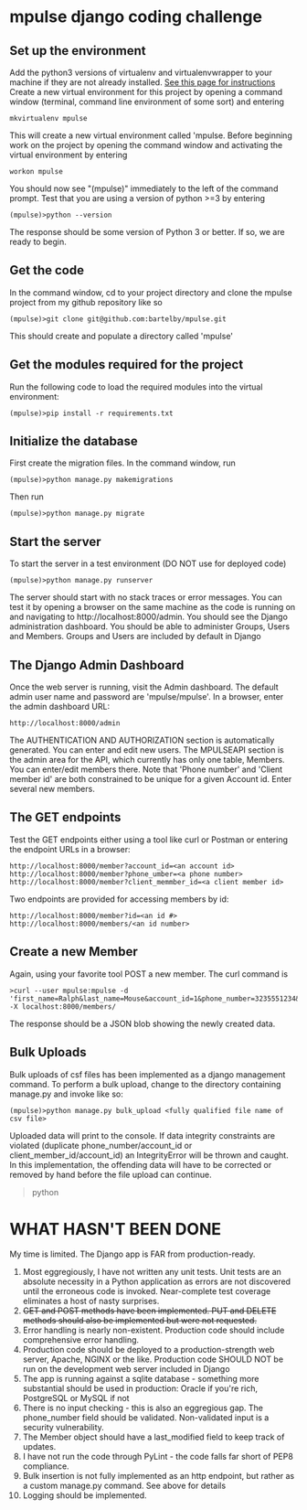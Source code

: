 # mpulse django coding challenge

## Set up the environment ##
Add the python3 versions of virtualenv and virtualenvwrapper to your machine if they are not already installed. [See this page for instructions](https://medium.com/@gitudaniel/installing-virtualenvwrapper-for-python3-ad3dfea7c717)
Create a new virtual environment for this project by opening a command window (terminal, command line environment of some sort) and entering 
~~~
mkvirtualenv mpulse
~~~
This will create a new virtual environment called 'mpulse. Before beginning work on the project by opening the command window and activating the virtual environment by entering
~~~
workon mpulse 
~~~
You should now see "(mpulse)" immediately to the left of the command prompt. 
Test that you are using a version of python >=3 by entering 
~~~
(mpulse)>python --version
~~~
The response should be some version of Python 3 or better. If so, we are ready to begin.
## Get the code ##
In the command window, cd to your project directory and clone the mpulse project from my github repository like so
~~~
(mpulse)>git clone git@github.com:bartelby/mpulse.git
~~~
This should create and populate a directory called 'mpulse'
## Get the modules required for the project ##
Run the following code to load the required modules into the virtual environment:
~~~
(mpulse)>pip install -r requirements.txt
~~~
## Initialize the database ##
First create the migration files. In the command window, run 
~~~
(mpulse)>python manage.py makemigrations
~~~
Then run 
~~~
(mpulse)>python manage.py migrate
~~~
## Start the server ##
To start the server in a test environment (DO NOT use for deployed code)
~~~
(mpulse)>python manage.py runserver
~~~
The server should start with no stack traces or error messages.  You can test it by opening a browser on the same machine as the code is running on and navigating to http://localhost:8000/admin. You should see the Django administration dashboard. You should be able to administer Groups, Users and Members. Groups and Users are included by default in Django
## The Django Admin Dashboard ##
Once the web server is running, visit the Admin dashboard. The default admin user name and password are 'mpulse/mpulse'. In a browser, enter the admin dashboard URL:
~~~
http://localhost:8000/admin
~~~
The AUTHENTICATION AND AUTHORIZATION section is automatically generated. You can enter and edit new users. The MPULSEAPI section is the admin area for the API, which currently has only one table, Members. You can enter/edit members there. Note that 'Phone number' and 'Client member id' are both constrained to be unique for a given Account id.
Enter several new members.
## The GET endpoints ##
Test the GET endpoints either using a tool like curl or Postman or entering the endpoint URLs in a browser:
~~~
http://localhost:8000/member?account_id=<an account id>
http://localhost:8000/member?phone_umber=<a phone number>
http://localhost:8000/member?client_memmber_id=<a client member id>
~~~
Two endpoints are provided for accessing members by id:
~~~
http://localhost:8000/member?id=<an id #>
http://localhost:8000/members/<an id number>
~~~
## Create a new Member ##
Again, using your favorite tool POST a new member. The curl command is
~~~
>curl --user mpulse:mpulse -d 'first_name=Ralph&last_name=Mouse&account_id=1&phone_number=3235551234&client_member_id=42' -X localhost:8000/members/
~~~
The response should be a JSON blob showing the newly created data.
## Bulk Uploads ##
Bulk uploads of csf files has been implemented as a django management command. To perform a bulk upload, change to the directory containing manage.py and invoke like so: 
~~~
(mpulse)>python manage.py bulk_upload <fully qualified file name of csv file>
~~~
Uploaded data will print to the console. If data integrity constraints are violated (duplicate phone_number/account_id or client_member_id/account_id) an IntegrityError will be thrown and caught. In this implementation, the offending data will have to be corrected or removed by hand before the file upload can continue.
>python 
# WHAT HASN'T BEEN DONE #
My time is limited. The Django app is FAR from production-ready. 
1. Most eggregiously, I have not written any unit tests. Unit tests are an absolute necessity in a Python application as errors are not discovered until the erroneous code is invoked. Near-complete test coverage eliminates a host of nasty surprises. 
2. ~~GET and POST methods have been implemented. PUT and DELETE methods should also be implemented but were not requested.~~
3. Error handling is nearly non-existent. Production code should include comprehensive error handling.
4. Production code should be deployed to a production-strength web server, Apache, NGINX or the like. Production code SHOULD NOT be run on the development web server included in Django
5. The app is running against a sqlite database - something more substantial should be used in production: Oracle if you're rich, PostgreSQL or MySQL if not
6. There is no input checking - this is also an eggregious gap. The phone_number field should be validated. Non-validated input is a security vulnerability.
7. The Member object should have a last_modified field to keep track of updates.
8. I have not run the code through PyLint - the code falls far short of PEP8 compliance.
9. Bulk insertion is not fully implemented as an http endpoint, but rather as a custom manage.py command. See above for details
10. Logging should be implemented. 

